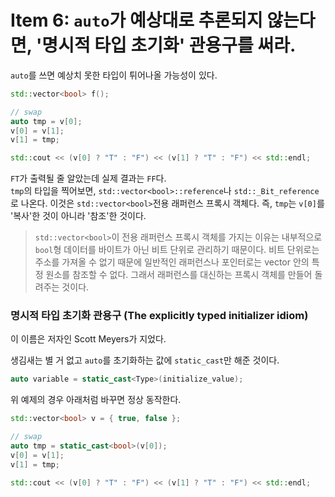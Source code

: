 Item 6: `auto`가 예상대로 추론되지 않는다면, '명시적 타입 초기화' 관용구를 써라.
===
`auto`를 쓰면 예상치 못한 타입이 튀어나올 가능성이 있다.
```C++
std::vector<bool> f();

// swap
auto tmp = v[0];
v[0] = v[1];
v[1] = tmp;

std::cout << (v[0] ? "T" : "F") << (v[1] ? "T" : "F") << std::endl;
```
`FT`가 출력될 줄 알았는데 실제 결과는 `FF`다.<br/>
`tmp`의 타입을 찍어보면, `std::vector<bool>::reference`나 `std::_Bit_reference`로 나온다. 이것은 `std::vector<bool>`전용 래퍼런스 프록시 객체다. 즉, `tmp`는 `v[0]`를 '복사'한 것이 아니라 '참조'한 것이다.

> `std::vector<bool>`이 전용 래퍼런스 프록시 객체를 가지는 이유는 내부적으로 `bool`형 데이터를 바이트가 아닌 비트 단위로 관리하기 때문이다.
> 비트 단위로는 주소를 가져올 수 없기 때문에 일반적인 래퍼런스나 포인터로는 vector 안의 특정 원소를 참조할 수 없다. 그래서 래퍼런스를 대신하는 프록시 객체를 만들어 돌려주는 것이다.

### 명시적 타입 초기화 관용구 (The explicitly typed initializer idiom)
이 이름은 저자인 Scott Meyers가 지었다.

생김새는 별 거 없고 `auto`를 초기화하는 값에 `static_cast`만 해준 것이다.
```C++
auto variable = static_cast<Type>(initialize_value);
```

위 예제의 경우 아래처럼 바꾸면 정상 동작한다.
```C++
std::vector<bool> v = { true, false };

// swap
auto tmp = static_cast<bool>(v[0]);
v[0] = v[1];
v[1] = tmp;

std::cout << (v[0] ? "T" : "F") << (v[1] ? "T" : "F") << std::endl;
```
